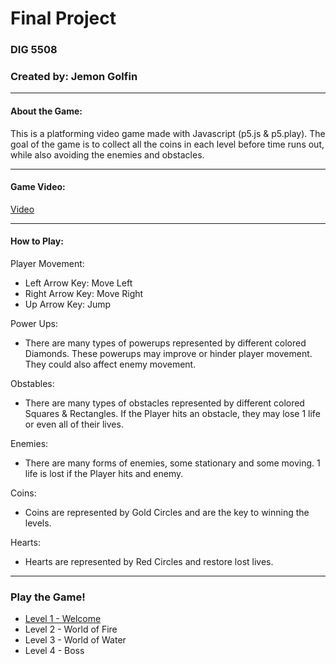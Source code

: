 # Final Project
### DIG 5508
### Created by: Jemon Golfin
- - -
#### About the Game:
This is a platforming video game made with Javascript (p5.js & p5.play). The goal of the game is to collect all the coins in each level before time runs out, while also avoiding the enemies and obstacles.
- - -
#### Game Video:
[Video](https://www.youtube.com/watch?v=uiI4LXLMaDU)
- - -
#### How to Play:
Player Movement:
- Left Arrow Key: Move Left
- Right Arrow Key: Move Right
- Up Arrow Key: Jump

Power Ups:
- There are many types of powerups represented by different colored Diamonds. These powerups may improve or hinder player movement. They could also affect enemy movement.

Obstables: 
- There are many types of obstacles represented by different colored Squares & Rectangles. If the Player hits an obstacle, they may lose 1 life or even all of their lives.

Enemies:
- There are many forms of enemies, some stationary and some moving. 1 life is lost if the Player hits and enemy.

Coins:
- Coins are represented by Gold Circles and are the key to winning the levels.

Hearts:
- Hearts are represented by Red Circles and restore lost lives.

- - -
### Play the Game!
- [Level 1 - Welcome](./gameLevels/level01/index.html)
- Level 2 - World of Fire
- Level 3 - World of Water
- Level 4 - Boss
